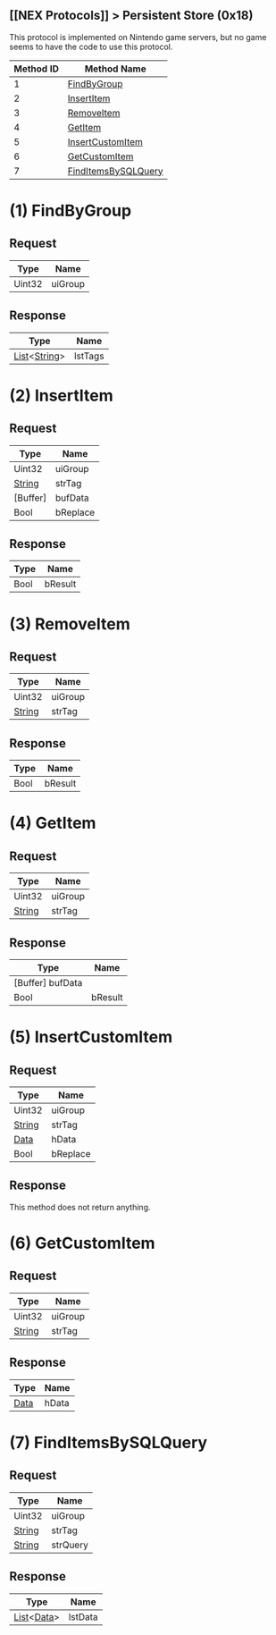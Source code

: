 [[NEX Protocols]] > Persistent Store (0x18)
---

This protocol is implemented on Nintendo game servers, but no game seems to have the code to use this protocol.

| Method ID | Method Name |
| --- | --- |
| 1 | [FindByGroup](#1-findbygroup) |
| 2 | [InsertItem](#2-insertitem) |
| 3 | [RemoveItem](#3-removeitem) |
| 4 | [GetItem](#4-getitem) |
| 5 | [InsertCustomItem](#5-insertcustomitem) |
| 6 | [GetCustomItem](#6-getcustomitem) |
| 7 | [FindItemsBySQLQuery](#7-finditemsbysqlquery) |

# (1) FindByGroup
## Request
| Type | Name |
| --- | --- |
| Uint32 | uiGroup |

## Response
| Type | Name |
| --- | --- |
| [List]&lt;[String]&gt; | lstTags |

# (2) InsertItem
## Request
| Type | Name |
| --- | --- |
| Uint32 | uiGroup |
| [String] | strTag |
| [Buffer] | bufData |
| Bool | bReplace |

## Response
| Type | Name |
| --- | --- |
| Bool | bResult |

# (3) RemoveItem
## Request
| Type | Name |
| --- | --- |
| Uint32 | uiGroup |
| [String] | strTag |

## Response
| Type | Name |
| --- | --- |
| Bool | bResult |

# (4) GetItem
## Request
| Type | Name |
| --- | --- |
| Uint32 | uiGroup |
| [String] | strTag |

## Response
| Type | Name |
| --- | --- |
| [Buffer] bufData |
| Bool | bResult |

# (5) InsertCustomItem
## Request
| Type | Name |
| --- | --- |
| Uint32 | uiGroup |
| [String] | strTag |
| [Data] | hData |
| Bool | bReplace |

## Response
This method does not return anything.

# (6) GetCustomItem
## Request
| Type | Name |
| --- | --- |
| Uint32 | uiGroup |
| [String] | strTag |

## Response
| Type | Name |
| --- | --- |
| [Data] | hData |

# (7) FindItemsBySQLQuery
## Request
| Type | Name |
| --- | --- |
| Uint32 | uiGroup |
| [String] | strTag |
| [String] | strQuery |

## Response
| Type | Name |
| --- | --- |
| [List]&lt;[Data]&gt; | lstData |

[Data]: NEX-Common-Types#any-data-holder
[List]: NEX-Common-Types#list
[String]: NEX-Common-Types#string